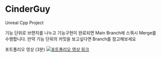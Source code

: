 # CinderGuy
Unreal Cpp Project
﻿

기능 단위로 브랜치를 나누고 기능구현이 완료되면 Main Branch에 스쿼시 Merge를 수행합니다.
만약 기능 단위의 커밋을 보고싶다면 Branch를 참고해보세요 
﻿


포트폴리오 영상 (3분)
[![포트폴리오 영상 링크 ](http://img.youtube.com/vi/C5pPKTdSKO4/0.jpg)](https://youtu.be/C5pPKTdSKO4) 

